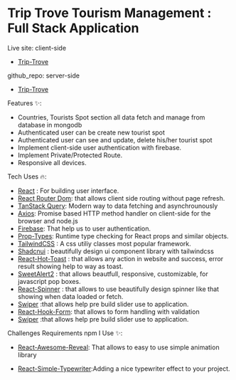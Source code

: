 # Trip Trove Tourism Management : Full Stack Application

Live site: client-side

- [Trip-Trove](https://trip-trove-tourism-client-side.vercel.app/)

github_repo: server-side

- [Trip-Trove](https://github.com/programming-hero-web-course-4/b9a10-server-side-ramim-ahmed)

Features ✨:

<ul>
    <li>Countries, Tourists Spot section all data fetch and manage from database in mongodb</li>
    <li>Authenticated user can be create new tourist spot</li>
    <li>Authenticated user can see and update, delete his/her tourist spot</li>
    <li>Implement client-side user authentication with firebase.</li>
    <li>Implement Private/Protected Route.</li>
    <li>Responsive all devices.</li>
</ul>

Tech Uses 🔥:

- [React](https://react.dev/) : For building user interface.
- [React Router Dom](https://reactrouter.com/en/main): that allows client side routing without page refresh.
- [TanStack Query](https://tanstack.com/query/latest): Modern way to data fetching and asynchrounously
- [Axios](https://axios-http.com/docs/intro): Promise based HTTP method handler on client-side for the browser and node.js
- [Firebase](https://firebase.google.com/): That help us to user authentication.
- [Prop-Types](https://www.npmjs.com/package/prop-types): Runtime type checking for React props and similar objects.
- [TailwindCSS](https://tailwindcss.com/) : A css utiliy classes most popular framework.
- [Shadcnui](https://tailwindcss.com/) : beautifully design ui component library with tailwindcss
- [React-Hot-Toast](https://react-hot-toast.com/) : that allows any action in website and success, error result showing help to way as toast.
- [SweetAlert2](https://sweetalert2.github.io/) : that allows beautfull, responsive, customizable, for javascript pop boxes.
- [React-Spinner](https://www.npmjs.com/package/react-spinners) : that allows to use beautifully design spinner like that showing when data loaded or fetch.
- [Swiper](https://swiperjs.com/) :that allows help pre build slider use to application.
- [React-Hook-Form](https://react-hook-form.com/): that allows to form handling with validation
- [Swiper](https://swiperjs.com/) :that allows help pre build slider use to application.

Challenges Requirements npm I Use ✨:

- [React-Awesome-Reveal](https://www.npmjs.com/package/react-awesome-reveal): That allows to easy to use simple animation library

- [React-Simple-Typewriter](https://www.npmjs.com/package/react-simple-typewriter):Adding a nice typewriter effect to your project.
